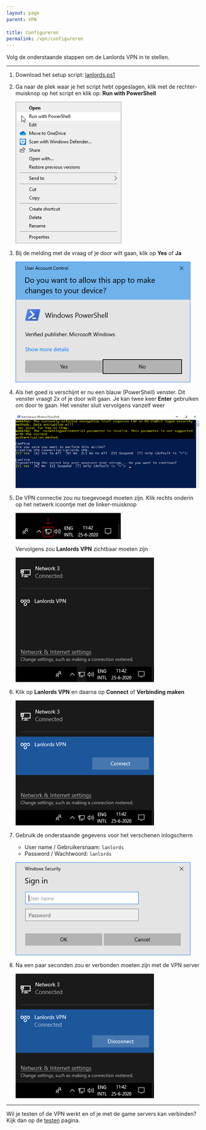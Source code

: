 ```yaml
---
layout: page
parent: VPN

title: Configureren
permalink: /vpn/configureren
---
```


Volg de onderstaande stappen om de Lanlords VPN in te stellen.

---

1. Download het setup script: [lanlords.ps1](/assets/file/vpn/lanlords.ps1)

2. Ga naar de plek waar je het script hebt opgeslagen, klik met de rechter-
   muisknop op het script en klik op: **Run with PowerShell**

   ![Screenshot](/assets/img/vpn/run-with-powershell.png)

3. Bij de melding met de vraag of je door wilt gaan, klik op **Yes** of **Ja**

   ![Screenshot](/assets/img/vpn/uac-prompt.png)

4. Als het goed is verschijnt er nu een blauw (PowerShell) venster. Dit venster
   vraagt 2x of je door wilt gaan. Je kan twee keer **Enter** gebruiken om door
   te gaan. Het venster sluit vervolgens vanzelf weer

   ![Screenshot](/assets/img/vpn/powershell-questions.png)

5. De VPN connectie zou nu toegevoegd moeten zijn. Klik rechts onderin op het
   netwerk icoontje met de linker-muisknop

   ![Screenshot](/assets/img/vpn/taskbar-icon-marked.png)

   Vervolgens zou **Lanlords VPN** zichtbaar moeten zijn

   ![Screenshot](/assets/img/vpn/network-menu.png)

6. Klik op **Lanlords VPN** en daarna op **Connect** of **Verbinding maken**

   ![Screenshot](/assets/img/vpn/network-menu-selected.png)

7. Gebruik de onderstaande gegevens voor het verschenen inlogscherm

   * User name / Gebruikersnaam: `lanlords`
   * Password / Wachtwoord: `lanlords`

   ![Screenshot](/assets/img/vpn/network-menu-login.png)

8. Na een paar seconden zou er verbonden moeten zijn met de VPN server

   ![Screenshot](/assets/img/vpn/network-menu-connected.png)

---

Wil je testen of de VPN werkt en of je met de game servers kan verbinden? Kijk
dan op de [testen](/vpn/testen) pagina.
